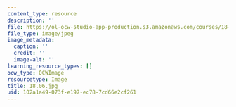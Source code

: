 ```yaml
---
content_type: resource
description: ''
file: https://ol-ocw-studio-app-production.s3.amazonaws.com/courses/18-06sc-linear-algebra-fall-2011/102a1a49073fe197ec787cd66e2cf261_18.06.jpg
file_type: image/jpeg
image_metadata:
  caption: ''
  credit: ''
  image-alt: ''
learning_resource_types: []
ocw_type: OCWImage
resourcetype: Image
title: 18.06.jpg
uid: 102a1a49-073f-e197-ec78-7cd66e2cf261
---
```

